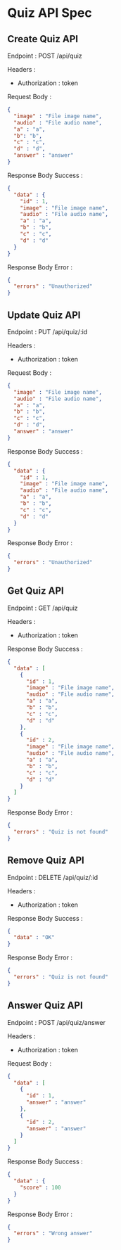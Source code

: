 # Quiz API Spec

## Create Quiz API

Endpoint : POST /api/quiz

Headers :
- Authorization : token

Request Body :

```json
{
  "image" : "File image name",
  "audio" : "File audio name",
  "a" : "a",
  "b": "b",
  "c" : "c",
  "d" : "d",
  "answer" : "answer"
}
```

Response Body Success :

```json
{
  "data" : {
    "id" : 1,
    "image" : "File image name",
    "audio" : "File audio name",
    "a" : "a",
    "b" : "b",
    "c" : "c",
    "d" : "d"
  }
}
```

Response Body Error :

```json
{
  "errors" : "Unauthorized"
}
```

## Update Quiz API

Endpoint : PUT /api/quiz/:id

Headers :
- Authorization : token

Request Body :

```json
{
  "image" : "File image name",
  "audio" : "File audio name",
  "a" : "a",
  "b" : "b",
  "c" : "c",
  "d" : "d",
  "answer" : "answer"
}
```

Response Body Success :

```json
{
  "data" : {
    "id" : 1,
    "image" : "File image name",
    "audio" : "File audio name",
    "a" : "a",
    "b" : "b",
    "c" : "c",
    "d" : "d"
  }
}
```

Response Body Error :

```json
{
  "errors" : "Unauthorized"
}
```

## Get Quiz API

Endpoint : GET /api/quiz

Headers :
- Authorization : token

Response Body Success :

```json
{
  "data" : [
    {
      "id" : 1,
      "image" : "File image name",
      "audio" : "File audio name",
      "a" : "a",
      "b" : "b",
      "c" : "c",
      "d" : "d"
    },
    {
      "id" : 2,
      "image" : "File image name",
      "audio" : "File audio name",
      "a" : "a",
      "b" : "b",
      "c" : "c",
      "d" : "d"
    }
  ]
}
```

Response Body Error :

```json
{
  "errors" : "Quiz is not found"
}
```

## Remove Quiz API

Endpoint : DELETE /api/quiz/:id

Headers :
- Authorization : token

Response Body Success :

```json
{
  "data" : "OK"
}
```

Response Body Error :

```json
{
  "errors" : "Quiz is not found"
}
```

## Answer Quiz API

Endpoint : POST /api/quiz/answer

Headers :
- Authorization : token

Request Body :

```json
{
  "data" : [
    {
      "id" : 1,
      "answer" : "answer"
    },
    {
      "id" : 2,
      "answer" : "answer"
    }
  ]
}
```

Response Body Success :

```json
{
  "data" : {
    "score" : 100
  }
}
```

Response Body Error :

```json
{
  "errors" : "Wrong answer"
}